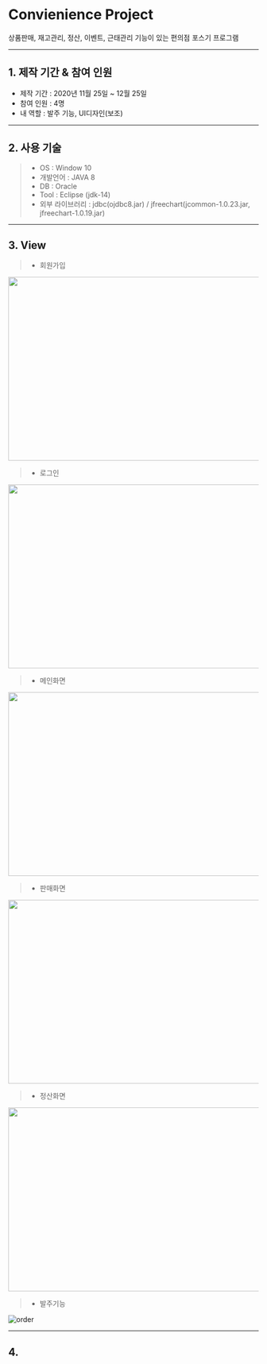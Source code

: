 # Convienience Project

상품판매, 재고관리, 정산, 이벤트, 근태관리 기능이 있는 편의점 포스기 프로그램

---------------------
## 1. 제작 기간 & 참여 인원

- 제작 기간 : 2020년 11월 25일 ~ 12월 25일
- 참여 인원 : 4명
- 내 역할 : 발주 기능, UI디자인(보조)
 
------------------------
## 2. 사용 기술

>- OS : Window 10 
>- 개발언어 : JAVA 8  
>- DB : Oracle 
>- Tool : Eclipse (jdk-14) 
>- 외부 라이브러리 :  jdbc(ojdbc8.jar) / jfreechart(jcommon-1.0.23.jar, jfreechart-1.0.19.jar) 

-----------------------------
## 3. View

>- 회원가입

<img src="https://user-images.githubusercontent.com/27937031/106218442-a01f2700-621a-11eb-9b2c-010fc7dd31b1.JPG"  width="700" height="370">
<br>

>* 로그인

<img src="https://user-images.githubusercontent.com/27937031/106218292-664e2080-621a-11eb-8208-d6eb8264f63f.JPG"  width="700" height="370">
<br>

>- 메인화면
  
<img src="https://user-images.githubusercontent.com/27937031/106218368-841b8580-621a-11eb-84f4-c129d6b043db.JPG"  width="700" height="370">
<br>  

>- 판매화면
  
<img src="https://user-images.githubusercontent.com/27937031/106218460-a90ff880-621a-11eb-8f74-d68c0445c244.JPG"  width="700" height="370">
<br>

>- 정산화면
  
<img src="https://user-images.githubusercontent.com/27937031/106218463-aad9bc00-621a-11eb-964b-cd2c02b71945.JPG"  width="700" height="370">

>- 발주기능

![order](https://user-images.githubusercontent.com/74581783/123542736-37ff4d80-d786-11eb-8a12-daa8d186729a.jpg)

-----------------------------
## 4.
